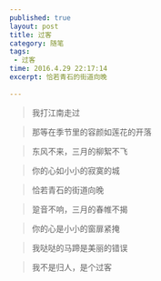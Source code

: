 ```yaml
---
published: true
layout: post
title: 过客
category: 随笔
tags: 
 - 过客
time: 2016.4.29 22:17:14
excerpt: 恰若青石的街道向晚
 
---
```


> 我打江南走过

> 那等在季节里的容颜如莲花的开落

> 东风不来，三月的柳絮不飞

> 你的心如小小的寂寞的城

> 恰若青石的街道向晚

> 跫音不响，三月的春帷不揭

> 你的心是小小的窗扉紧掩

> 我哒哒的马蹄是美丽的错误


> 我不是归人，是个过客
